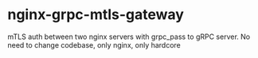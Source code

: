 # nginx-grpc-mtls-gateway
mTLS auth between two nginx servers with grpc_pass to gRPC server. No need to change codebase, only nginx, only hardcore
